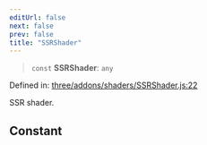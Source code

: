 ```yaml
---
editUrl: false
next: false
prev: false
title: "SSRShader"
---
```


> `const` **SSRShader**: `any`

Defined in: [three/addons/shaders/SSRShader.js:22](https://github.com/DefinitelyMaybe/three-i18n/blob/fa57b79433d1c349ffb23a78727299c8d4190136/three/addons/shaders/SSRShader.js#L22)

SSR shader.

## Constant
